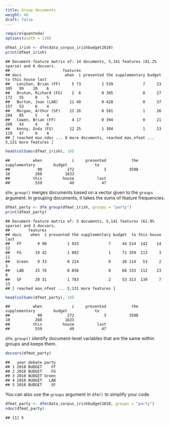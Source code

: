 ```yaml
---
title: Group documents
weight: 40
draft: false
---
```



```r
require(quanteda)
options(width = 110)
```


```r
dfmat_irish <- dfm(data_corpus_irishbudget2010)
print(dfmat_irish)
```

```
## Document-feature matrix of: 14 documents, 5,141 features (81.2% sparse) and 6 docvars.
##                       features
## docs                   when  i presented the supplementary budget  to this house last
##   Lenihan, Brian (FF)     5 73         1 539             7     23 305   99    10    6
##   Bruton, Richard (FG)    2  6         0 305             0     27 172   55     0    5
##   Burton, Joan (LAB)     11 40         0 428             0     37 157   53     6    4
##   Morgan, Arthur (SF)    21 26         0 501             1     26 204   85     5    4
##   Cowen, Brian (FF)       4 17         0 394             0     21 209   43     4    6
##   Kenny, Enda (FG)       12 25         1 304             1     23 119   47     0    4
## [ reached max_ndoc ... 8 more documents, reached max_nfeat ... 5,131 more features ]
```

```r
head(colSums(dfmat_irish), 10)
```

```
##          when             i     presented           the supplementary        budget            to 
##            90           272             3          3598            10           260          1633 
##          this         house          last 
##           559            49            47
```

`dfm_group()` merges documents based on a vector given to the `groups` argument. In grouping documents, it takes the sums of feature frequencies. 


```r
dfmat_party <- dfm_group(dfmat_irish, groups = "party")
print(dfmat_party)
```

```
## Document-feature matrix of: 5 documents, 5,141 features (61.9% sparse) and 3 docvars.
##        features
## docs    when  i presented the supplementary budget  to this house last
##   FF       9 90         1 933             7     44 514  142    14   12
##   FG      19 42         1 802             1     71 359  113     3   11
##   Green    9 33         0 224             0     26 114   53     2    3
##   LAB     25 76         0 856             0     66 333  112    23    8
##   SF      28 31         1 783             2     53 313  139     7   13
## [ reached max_nfeat ... 5,131 more features ]
```

```r
head(colSums(dfmat_party), 10)
```

```
##          when             i     presented           the supplementary        budget            to 
##            90           272             3          3598            10           260          1633 
##          this         house          last 
##           559            49            47
```

`dfm_group()` identify document-level variables that are the same within groups and keeps them.


```r
docvars(dfmat_party)
```

```
##   year debate party
## 1 2010 BUDGET    FF
## 2 2010 BUDGET    FG
## 3 2010 BUDGET Green
## 4 2010 BUDGET   LAB
## 5 2010 BUDGET    SF
```

You can also use the `groups` argument in `dfm()` to simplify your code. 


```r
dfmat_party <- dfm(data_corpus_irishbudget2010, groups = "party")
ndoc(dfmat_party)
```

```
## [1] 5
```
